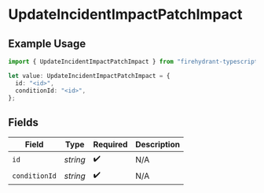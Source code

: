 # UpdateIncidentImpactPatchImpact

## Example Usage

```typescript
import { UpdateIncidentImpactPatchImpact } from "firehydrant-typescript-sdk/models/components";

let value: UpdateIncidentImpactPatchImpact = {
  id: "<id>",
  conditionId: "<id>",
};
```

## Fields

| Field              | Type               | Required           | Description        |
| ------------------ | ------------------ | ------------------ | ------------------ |
| `id`               | *string*           | :heavy_check_mark: | N/A                |
| `conditionId`      | *string*           | :heavy_check_mark: | N/A                |